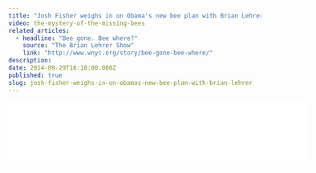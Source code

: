 ```yaml
---
title: "Josh Fisher weighs in on Obama's new bee plan with Brian Lehrer"
video: the-mystery-of-the-missing-bees
related_articles:
  - headline: "Bee gone. Bee where?"
    source: "The Brian Lehrer Show"
    link: "http://www.wnyc.org/story/bee-gone-bee-where/"
description:
date: 2014-09-29T16:10:00.000Z
published: true
slug: josh-fisher-weighs-in-on-obamas-new-bee-plan-with-brian-lehrer
---
```


<iframe width="600" height="130" frameborder="0" scrolling="no" src="//www.wnyc.org/widgets/ondemand_player/wnyc/#file=%2Faudio%2Fxspf%2F455156%2F"></iframe>

